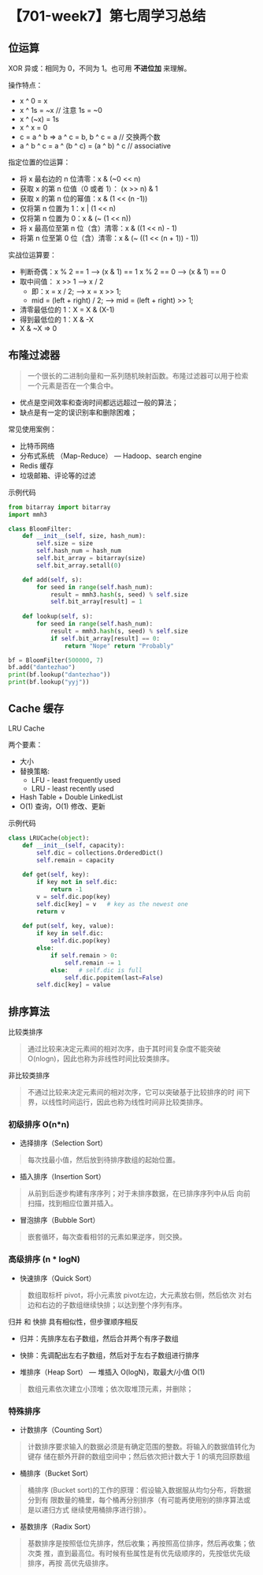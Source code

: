# 【701-week7】第七周学习总结
  
## 位运算

XOR 异或：相同为 0，不同为 1。也可用 **不进位加** 来理解。

操作特点：

- x ^ 0 = x
- x ^ 1s = ~x      // 注意 1s = ~0
- x ^ (~x) = 1s
- x ^ x = 0
- c = a ^ b   =>   a ^ c = b, b ^ c = a      // 交换两个数
- a ^ b ^ c = a ^ (b ^ c) = (a ^ b) ^ c     // associative 

指定位置的位运算：

- 将 x 最右边的 n 位清零：x & (~0 << n)
- 获取 x 的第 n 位值（0 或者 1）： (x >> n) & 1
- 获取 x 的第 n 位的幂值：x & (1 << (n -1))
- 仅将第 n 位置为 1：x | (1 << n)
- 仅将第 n 位置为 0：x & (~ (1 << n))
- 将 x 最高位至第 n 位（含）清零：x & ((1 << n) - 1)
- 将第 n 位至第 0 位（含）清零：x & (~ ((1 << (n + 1)) - 1))

实战位运算要：

- 判断奇偶：x % 2 == 1  —> (x & 1) == 1 x % 2 == 0  —> (x & 1) == 0
- 取中间值： x >> 1 —> x / 2   
  - 即：x = x / 2; —> x = x >> 1;   
  - mid = (left + right) / 2; —> mid = (left + right) >> 1;
- 清零最低位的 1：X = X & (X-1) 
- 得到最低位的 1：X & -X
- X & ~X => 0

## 布隆过滤器

> 一个很长的二进制向量和一系列随机映射函数。布隆过滤器可以用于检索 一个元素是否在一个集合中。 

- 优点是空间效率和查询时间都远远超过一般的算法；
- 缺点是有一定的误识别率和删除困难；

常见使用案例：

- 比特币网络
- 分布式系统 （Map-Reduce） — Hadoop、search engine
- Redis 缓存
- 垃圾邮箱、评论等的过滤

示例代码

```python
from bitarray import bitarray 
import mmh3 

class BloomFilter: 
    def __init__(self, size, hash_num): 
        self.size = size 
        self.hash_num = hash_num 
        self.bit_array = bitarray(size) 
        self.bit_array.setall(0) 

    def add(self, s): 
        for seed in range(self.hash_num): 
            result = mmh3.hash(s, seed) % self.size 
            self.bit_array[result] = 1 
    
    def lookup(self, s): 
        for seed in range(self.hash_num): 
            result = mmh3.hash(s, seed) % self.size 
            if self.bit_array[result] == 0: 
                return "Nope" return "Probably" 

bf = BloomFilter(500000, 7) 
bf.add("dantezhao") 
print(bf.lookup("dantezhao")) 
print(bf.lookup("yyj"))
```

## Cache 缓存

LRU Cache

两个要素：

- 大小
- 替换策略:
  -  LFU - least frequently used
  -  LRU - least recently used
- Hash Table + Double LinkedList
- O(1) 查询，O(1) 修改、更新

示例代码

```python
class LRUCache(object): 
    def __init__(self, capacity): 
        self.dic = collections.OrderedDict() 
        self.remain = capacity 
    
    def get(self, key): 
        if key not in self.dic: 
            return -1 
        v = self.dic.pop(key) 
        self.dic[key] = v   # key as the newest one 
        return v 
    
    def put(self, key, value): 
        if key in self.dic: 
            self.dic.pop(key) 
        else: 
            if self.remain > 0: 
                self.remain -= 1 
            else:   # self.dic is full 
                self.dic.popitem(last=False) 
        self.dic[key] = value
```

## 排序算法

比较类排序

> 通过比较来决定元素间的相对次序，由于其时间复杂度不能突破 O(nlogn)，因此也称为非线性时间比较类排序。 

非比较类排序

> 不通过比较来决定元素间的相对次序，它可以突破基于比较排序的时 间下界，以线性时间运行，因此也称为线性时间非比较类排序。


### 初级排序 O(n*n)

- 选择排序（Selection Sort） 

> 每次找最小值，然后放到待排序数组的起始位置。

- 插入排序（Insertion Sort） 

> 从前到后逐步构建有序序列；对于未排序数据，在已排序序列中从后 向前扫描，找到相应位置并插入。

- 冒泡排序（Bubble Sort） 

> 嵌套循环，每次查看相邻的元素如果逆序，则交换。

### 高级排序 (n * logN)

- 快速排序（Quick Sort） 
 
> 数组取标杆 pivot，将小元素放 pivot左边，大元素放右侧，然后依次 对右边和右边的子数组继续快排；以达到整个序列有序。

归并 和 快排 具有相似性，但步骤顺序相反

- 归并：先排序左右子数组，然后合并两个有序子数组 
- 快排：先调配出左右子数组，然后对于左右子数组进行排序

- 堆排序（Heap Sort） — 堆插入 O(logN)，取最大/小值 O(1) 

> 数组元素依次建立小顶堆；依次取堆顶元素，并删除；

### 特殊排序

- 计数排序（Counting Sort） 

> 计数排序要求输入的数据必须是有确定范围的整数。将输入的数据值转化为键存 储在额外开辟的数组空间中；然后依次把计数大于 1 的填充回原数组

- 桶排序（Bucket Sort） 

> 桶排序 (Bucket sort)的工作的原理：假设输入数据服从均匀分布，将数据分到有 限数量的桶里，每个桶再分别排序（有可能再使用别的排序算法或是以递归方式 继续使用桶排序进行排）。

- 基数排序（Radix Sort） 

> 基数排序是按照低位先排序，然后收集；再按照高位排序，然后再收集；依次类 推，直到最高位。有时候有些属性是有优先级顺序的，先按低优先级排序，再按 高优先级排序。